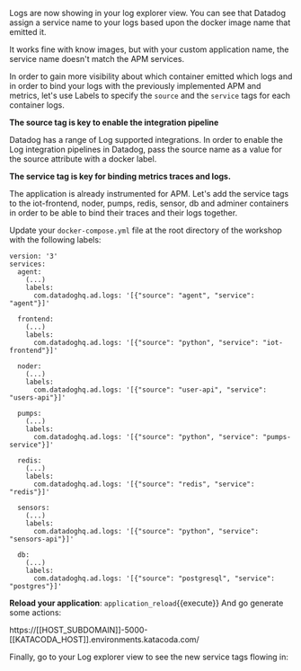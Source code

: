 Logs are now showing in your log explorer view. You can see that Datadog assign a service name to your logs based upon the docker image name that emitted it.

It works fine with know images, but with your custom application name, the service name doesn't match the APM services.

In order to gain more visibility about which container emitted which logs and in order to bind your logs with the previously implemented APM and metrics, let's use Labels to specify the `source` and the `service` tags for each container logs.

**The source tag is key to enable the integration pipeline**

Datadog has a range of Log supported integrations. In order to enable the Log integration pipelines in Datadog, pass the source name as a value for the source attribute with a docker label.

**The service tag is key for binding metrics traces and logs.**

The application is already instrumented for APM. Let's add the service tags to the iot-frontend, noder, pumps, redis, sensor, db and adminer containers in order to be able to bind their traces and their logs together.

Update your `docker-compose.yml` file at the root directory of the workshop with the following labels:

```
version: '3'
services:
  agent:
    (...)
    labels:
      com.datadoghq.ad.logs: '[{"source": "agent", "service": "agent"}]'

  frontend:
    (...)
    labels:
      com.datadoghq.ad.logs: '[{"source": "python", "service": "iot-frontend"}]'

  noder:
    (...)
    labels:
      com.datadoghq.ad.logs: '[{"source": "user-api", "service": "users-api"}]'

  pumps:
    (...)
    labels:
      com.datadoghq.ad.logs: '[{"source": "python", "service": "pumps-service"}]'

  redis:
    (...)
    labels:
      com.datadoghq.ad.logs: '[{"source": "redis", "service": "redis"}]'

  sensors:
    (...)
    labels:
      com.datadoghq.ad.logs: '[{"source": "python", "service": "sensors-api"}]'

  db:
    (...)
    labels:
      com.datadoghq.ad.logs: '[{"source": "postgresql", "service": "postgres"}]'

```

**Reload your application**: `application_reload`{{execute}} And go generate some actions:

https://[[HOST_SUBDOMAIN]]-5000-[[KATACODA_HOST]].environments.katacoda.com/

Finally, go to your Log explorer view to see the new service tags flowing in: